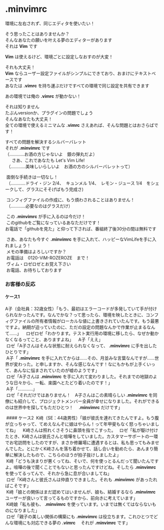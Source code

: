 # .minvimrc

 環境に左右されず、同じエディタを使いたい！  
 
 そう思ったことはありませんか？  
 そんなあなたの願いを叶える夢のエディターがあります  
 それは **Vim** です  
 
  **Vim** は使えるけど、環境ごとに設定しなおすのが大変！  
 
 それも大丈夫！  
  **Vim** ならユーザー設定ファイルがシンプルにできており、おまけにテキストベースです  
 あなたは **.vimrc** を持ち運ぶだけですべての環境で同じ設定を共有できます  
 
 あの環境では俺の **.vimrc** が動かない！  
 
 それは知りません  
 たぶんversionか、プラグインの問題でしょう  
 そんなあなたも大丈夫！  
 全ての環境で使えるミニマムな **.vimrc** さえあれば、そんな問題とはおさらばです！  
 
 すべての問題を解決するシルバーバレット  
 それが **.minvimrc** です  
 （…………お酒の方じゃないよ　銀の弾丸だよ）  
 　
  さあ、これであなたも Let's Vim Life!  
  （…………美味しいらしいよ　お酒の方のシルバーバレットって）  
  
  面倒な手続きは一切なし！  
  （…………ドライ・ジン 2/4、　キュンメル 1/4、　レモン・ジュース 1/4　をシェークして、グラスにそそげばもう完成さ)  
  
  コンフィグファイルの作成に、もう煩わされることはありません！  
  （…………必要なのはグラスだけ）  
  
  この **.minvimrc** が手に入るのは今だけ！  
  このgithubをご覧になっているあなただけです！  
  お電話で「githubを見た」と仰って下されば、番組終了後30分の間は無料です  
  
  さあ、あなたも今すぐ **.minvimrc** を手に入れて、ハッピーなVimLifeを手に入れましょう！  
  メモの準備はよろしいですか？  
  お電話は　0120-VIM-ROZEROZE　まで！  
  ヴィム・ロゼロゼとお覚え下さい  
  お電話、お待ちしております  
  
 ### お客様の反応
 
 #### ケース1
  A子（会社員：32歳女性）「もう、最初はエラーコードが多発していて手が付けられなかったんです。なんでかな？って思ったら、環境を映したときに、コンフィグファイルの所有者情報がローカルな値に上書きされていたんです。もう最悪ですよ。納期が迫っていたのに、ただの設定の問題なんかで作業が止まるなんて……」  
  ロゼロゼ「わかります。テスト実行用の環境に移したら、なぜか動かなくなるってこと、ありますよね」  
  A子「ええ」  
  ロゼ「A子さんはそんな状態に耐えられなくなって、 **.minvimrc** に手を出したひとりです」  
  A子「 **.minvimrc** を手に入れてからは……その、月並みな言葉なんですが……世界が変わった。と申しますか、そんな感じなんです！なにもかもが上手くいって、あんなに悩まされていたのが嘘のようです」  
  ロゼ「A子さんは **.minvimrc** を手に入れて変わりました。それまでの地獄のような日々から、一転、楽園へとたどり着いたのです！」  
  A子「…………」  
  ロゼ「それだけではありません！　A子さんはこの素晴らしい **.minvimrc** を同僚にも紹介して、プロジェクトメンバー全員が幸せになりました。それができるのは世界中を探してもただひとつ！　 **.minvimrc** だけです」  
  
  #### ケース2
  K﨑（SE：44歳男性）「娘が彼氏を連れてきたんですよ。もう腹が立っちゃって、てめえなんぞに娘はやらん！って年甲斐もなく怒っちゃいましてね」  
  K﨑さんは照れくさそうに鼻頭を指でこすった。  
  ロゼ「私が駆け付けたとき、K﨑さんは彼氏さんと喧嘩をしていました。カスタマーサポートの一環でお宅訪問をしたのですが、まさか修羅場に遭遇するとは、私も思ってもみませんでした。とにかくK﨑さんを落ち着かせて、話し合いを勧めたら、あんまり簡単に解決したもので、こちらのほうが拍子抜けしましたよ」  
  K﨑「どうも決まりが悪くってね、そいで、何を使っとるんだって聞いたんですよ。喧嘩の後で聞くことでもないと思ったんですけどね。そしたら **.minvimrc** を使ってるってんで、それから急に息が合いましてね」  
  ロゼ「K﨑さんと彼氏さんは仲直りできました。それも **.minvimrc** があったればこそです」  
  K﨑「娘との関係はまだ認めてはいませんが、娘も、結婚するなら **.minvimrc** ユーザーが良いって言ってるものですから、前向きに考えています」  
  K﨑娘「私も彼も、 **.minvimrc** を使っています。いまでは無くてはならないものになりました」  
  ロゼ「親子の美しい関係の構築にも **.minvimrc** は役立ちます。これひとつでどんな環境にも対応できる夢の **.vimrc** 　それが **.minvimrc** です」  
  
